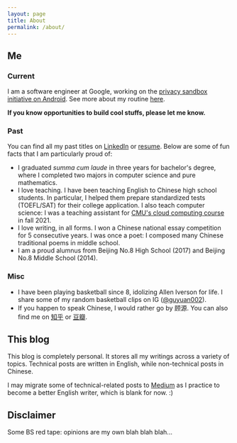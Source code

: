 ```yaml
---
layout: page
title: About
permalink: /about/
---
```


## Me
### Current
I am a software engineer at Google, working on the [privacy sandbox initiative on Android](https://privacysandbox.com/intl/en_us/android). See more about my routine [here](/purpose).

**If you know opportunities to build cool stuffs, please let me know.**

### Past
You can find all my past titles on [LinkedIn](https://www.linkedin.com/in/gu-yuan/) or [resume](/assets/resume.pdf). Below are some of fun facts that I am particularly proud of:
- I graduated *summa cum laude* in three years for bachelor's degree, where I completed two majors in computer science and pure mathematics.
- I love teaching. I have been teaching English to Chinese high school students. In particular, I helped them prepare standardized tests (TOEFL/SAT) for their college application. I also teach computer science: I was a teaching assistant for [CMU's cloud computing course](https://www.cs.cmu.edu/~msakr/15619-f21/) in fall 2021.
- I love writing, in all forms. I won a Chinese national essay competition for 5 consecutive years. I was once a poet: I composed many Chinese traditional poems in middle school.
- I am a proud alumnus from Beijing No.8 High School (2017) and Beijing No.8 Middle School (2014).

### Misc
- I have been playing basketball since 8, idolizing Allen Iverson for life. I share some of my random basketball clips on IG ([@guyuan002](https://www.instagram.com/guyuan002/)).
- If you happen to speak Chinese, I would rather go by 顾源. You can also find me on [知乎](https://www.zhihu.com/people/gu-yuan-46-28) or [豆瓣](https://www.douban.com/people/159427915/).

## This blog
This blog is completely personal. It stores all my writings across a variety of topics. Technical posts are written in English, while non-technical posts in Chinese.

I may migrate some of technical-related posts to [Medium](https://medium.com/@guyuan002) as I practice to become a better English writer, which is blank for now. :)

## Disclaimer
Some BS red tape: opinions are my own blah blah blah...
